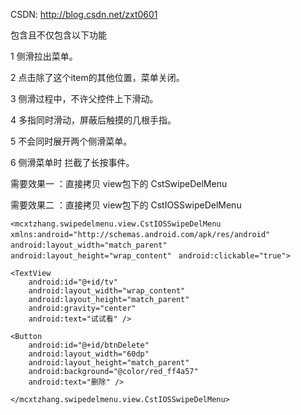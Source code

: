 

CSDN: http://blog.csdn.net/zxt0601

包含且不仅包含以下功能

1 侧滑拉出菜单。

2 点击除了这个item的其他位置，菜单关闭。

3 侧滑过程中，不许父控件上下滑动。

4 多指同时滑动，屏蔽后触摸的几根手指。

5 不会同时展开两个侧滑菜单。

6 侧滑菜单时 拦截了长按事件。


需要效果一 ：直接拷贝 view包下的 CstSwipeDelMenu 

需要效果二 ：直接拷贝 view包下的 CstIOSSwipeDelMenu 


`<mcxtzhang.swipedelmenu.view.CstIOSSwipeDelMenu xmlns:android="http://schemas.android.com/apk/res/android"`
` android:layout_width="match_parent"`
` android:layout_height="wrap_content"`
` android:clickable="true">`

    <TextView
        android:id="@+id/tv"
        android:layout_width="wrap_content"
        android:layout_height="match_parent"
        android:gravity="center"
        android:text="试试看" />

    <Button
        android:id="@+id/btnDelete"
        android:layout_width="60dp"
        android:layout_height="match_parent"
        android:background="@color/red_ff4a57"
        android:text="删除" />
`</mcxtzhang.swipedelmenu.view.CstIOSSwipeDelMenu>`

